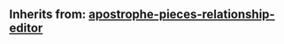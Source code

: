 ## Inherits from: [apostrophe-pieces-relationship-editor](../apostrophe-pieces/browser-apostrophe-pieces-relationship-editor.html)

